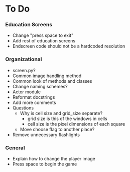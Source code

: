 # To Do

### Education Screens
* Change "press space to exit"
* Add rest of education screens
* Endscreen code should not be a hardcoded resolution

### Organizational
* screen.py?
* Common image handling method
* Common look of methods and classes
* Change naming schemes?
* Actor module
* Reformat docstrings
* Add more comments
* Questions
  * Why is cell size and grid_size separate?
    * grid size is this of the windows in cells
    * cell size is the pixel dimensions of each square
  * Move choose flag to another place?
* Remove unnecessary flashlights


### General
* Explain how to change the player image
* Press space to begin the game
